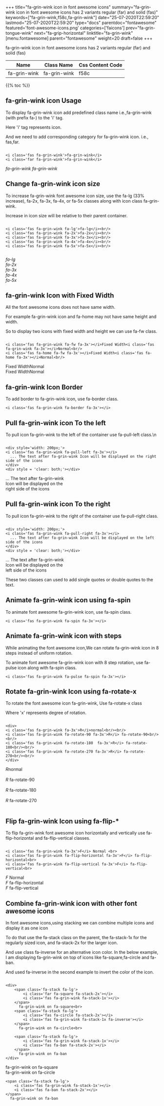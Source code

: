 +++
title="fa-grin-wink icon in font awesome icons"
summary="fa-grin-wink icon in font awesome icons has 2 variants regular (far) and solid (fas)"
keywords=["fa-grin-wink,f58c,fa-grin-wink"]
date="25-07-2020T22:59:20"
lastmod="25-07-2020T22:59:20"
type="docs"
parentdoc="fontawesome"
featured='font-awesome-icons.png'
categories=['faicons']
prev="fa-grin-tongue-wink"
next="fa-grip-horizontal"
linktitle="fa-grin-wink"
[menu.fontawesome]
parent="fontawesome"
weight=20
draft=false
+++


fa-grin-wink icon in font awesome icons has 2 variants regular (far) and solid (fas)

<div class='table-responsive'><table class='table'><thead><tr><th>Name</th><th>Class Name</th><th>Css Content Code</th></tr></thead><tbody><tr><td>fa-grin-wink</td><td>fa-grin-wink</td><td>f58c</td></tr></tbody></table></div>


{{% toc %}}


## fa-grin-wink icon Usage

To display fa-grin-wink icon add predefined class name i.e.,fa-grin-wink (with prefix fa-) to the 'i' tag.

Here 'i' tag represents icon.

And we need to add corresponding category for fa-grin-wink icon. i.e., fas,far.


```

<i class='fas fa-grin-wink'>fa-grin-wink</i>
<i class='far fa-grin-wink'>fa-grin-wink</i>
```

<i class='fas fa-grin-wink'>fa-grin-wink</i>
<i class='far fa-grin-wink'>fa-grin-wink</i>




## Change fa-grin-wink icon size
To increase fa-grin-wink font awesome icon size, use the fa-lg (33% increase), fa-2x, fa-3x, fa-4x, or fa-5x classes along with icon class fa-grin-wink.

Increase in icon size will be relative to their parent container. 

```

<i class='fas fa-grin-wink fa-lg'>fa-lg</i><br/>
<i class='fas fa-grin-wink fa-2x'>fa-2x</i><br/>
<i class='fas fa-grin-wink fa-3x'>fa-3x</i><br/>
<i class='fas fa-grin-wink fa-4x'>fa-4x</i><br/>
<i class='fas fa-grin-wink fa-5x'>fa-5x</i><br/>
            
```

<i class='fas fa-grin-wink fa-lg'>fa-lg</i><br/>
<i class='fas fa-grin-wink fa-2x'>fa-2x</i><br/>
<i class='fas fa-grin-wink fa-3x'>fa-3x</i><br/>
<i class='fas fa-grin-wink fa-4x'>fa-4x</i><br/>
<i class='fas fa-grin-wink fa-5x'>fa-5x</i><br/>
            



## fa-grin-wink Icon with Fixed Width 

All the font awesome icons does not have same width.

For example fa-grin-wink icon and fa-home may not have same height and width.

So to display two icons with fixed width and height we can use fa-fw class.


```

<i class='fas fa-grin-wink fa-fw fa-3x'></i>Fixed Width<i class='fas fa-grin-wink fa-3x'></i>Normal<br/>
<i class='fas fa-home fa-fw fa-3x'></i>Fixed Width<i class='fas fa-home fa-3x'></i>Normal<br/>
```

<i class='fas fa-grin-wink fa-fw fa-3x'></i>Fixed Width<i class='fas fa-grin-wink fa-3x'></i>Normal<br/>
<i class='fas fa-home fa-fw fa-3x'></i>Fixed Width<i class='fas fa-home fa-3x'></i>Normal<br/>



## fa-grin-wink Icon Border 

To add border to fa-grin-wink icon, use fa-border class.


```
<i class='fas fa-grin-wink fa-border fa-3x'></i>

```
<i class='fas fa-grin-wink fa-border fa-3x'></i>





## Pull fa-grin-wink icon To the left

To pull icon fa-grin-wink to the left of the container use fa-pull-left class.\n

```

<div style='width: 200px;'>
<i class='fas fa-grin-wink fa-pull-left fa-3x'></i>
  ... The text after fa-grin-wink Icon will be displayed on the right side of the icons
</div>
<div style = 'clear: both;'></div>
```

<div style='width: 200px;'>
<i class='fas fa-grin-wink fa-pull-left fa-3x'></i>
  ... The text after fa-grin-wink Icon will be displayed on the right side of the icons
</div>
<div style = 'clear: both;'></div>




## Pull fa-grin-wink icon To the right
To pull icon fa-grin-wink to the right of the container use fa-pull-right class.

```

<div style='width: 200px;'>
<i class='fas fa-grin-wink fa-pull-right fa-3x'></i>
  ... The text after fa-grin-wink Icon will be displayed on the left side of the icons
</div>
<div style = 'clear: both;'></div>
```

<div style='width: 200px;'>
<i class='fas fa-grin-wink fa-pull-right fa-3x'></i>
  ... The text after fa-grin-wink Icon will be displayed on the left side of the icons
</div>
<div style = 'clear: both;'></div>

These two classes can used to add single quotes or double quotes to the text.


## Animate fa-grin-wink icon using fa-spin
To animate font awesome fa-grin-wink icon, use fa-spin class.

```
<i class='fas fa-grin-wink fa-spin fa-3x'></i>
```
<i class='fas fa-grin-wink fa-spin fa-3x'></i>




## Animate fa-grin-wink icon with steps
While animating the font awesome icon,We can rotate fa-grin-wink icon in 8 steps instead of uniform rotation.

To animate font awesome fa-grin-wink icon with 8 step rotation, use fa-pulse icon along with fa-spin class.


```
<i class='fas fa-grin-wink fa-pulse fa-spin fa-3x'></i>

```
<i class='fas fa-grin-wink fa-pulse fa-spin fa-3x'></i>





## Rotate fa-grin-wink Icon using fa-rotate-x
To rotate the font awesome icon fa-grin-wink, Use fa-rotate-x class

Where 'x' represents degree of rotation.


```

<div>
<i class='fas fa-grin-wink fa-3x'>R</i>normal<br/><br/>
<i class='fas fa-grin-wink fa-rotate-90 fa-3x'>R</i> fa-rotate-90<br/><br/> 
<i class='fas fa-grin-wink fa-rotate-180  fa-3x'>R</i> fa-rotate-180<br/><br/> 
<i class='fas fa-grin-wink fa-rotate-270 fa-3x'>R</i> fa-rotate-270<br/><br/>
</div>
```

<div>
<i class='fas fa-grin-wink fa-3x'>R</i>normal<br/><br/>
<i class='fas fa-grin-wink fa-rotate-90 fa-3x'>R</i> fa-rotate-90<br/><br/> 
<i class='fas fa-grin-wink fa-rotate-180  fa-3x'>R</i> fa-rotate-180<br/><br/> 
<i class='fas fa-grin-wink fa-rotate-270 fa-3x'>R</i> fa-rotate-270<br/><br/>
</div>




## Flip fa-grin-wink Icon using fa-flip-*
To flip fa-grin-wink font awesome icon horizontally and vertically use fa-flip-horizontal and fa-flip-vertical classes. 

```

<i class='fas fa-grin-wink fa-3x'>F</i> Normal <br>
<i class='fas fa-grin-wink fa-flip-horizontal fa-3x'>F</i> fa-flip-horizontal<br>
<i class='fas fa-grin-wink fa-flip-vertical fa-3x'>F</i> fa-flip-vertical<br>
```

<i class='fas fa-grin-wink fa-3x'>F</i> Normal <br>
<i class='fas fa-grin-wink fa-flip-horizontal fa-3x'>F</i> fa-flip-horizontal<br>
<i class='fas fa-grin-wink fa-flip-vertical fa-3x'>F</i> fa-flip-vertical<br>




## Combine fa-grin-wink icon with other font awesome icons
In font awesome icons,using stacking we can combine multiple icons and display it as one icon 

To do that use the fa-stack class on the parent, the fa-stack-1x for the regularly sized icon, and fa-stack-2x for the larger icon.

And use class fa-inverse for an alternative icon color. 
In the below example, I am displaying fa-grin-wink on top of icons like fa-square,fa-circle and fa-ban.

And used fa-inverse in the second example to invert the color of the icon.

```

<div>
    <span class='fa-stack fa-lg'>
        <i class='far fa-square fa-stack-2x'></i>
        <i class='fas fa-grin-wink fa-stack-1x'></i>
    </span>
      fa-grin-wink on fa-square<br>
    <span class='fa-stack fa-lg'>
        <i class='fas fa-circle fa-stack-2x'></i>
        <i class='fas fa-grin-wink fa-stack-1x fa-inverse'></i>
    </span>
      fa-grin-wink on fa-circle<br>

    <span class='fa-stack fa-lg'>
        <i class='fas fa-grin-wink fa-stack-1x'></i>
        <i class='fas fa-ban fa-stack-2x'></i>
    </span>
      fa-grin-wink on fa-ban
</div>
```

<div>
    <span class='fa-stack fa-lg'>
        <i class='far fa-square fa-stack-2x'></i>
        <i class='fas fa-grin-wink fa-stack-1x'></i>
    </span>
      fa-grin-wink on fa-square<br>
    <span class='fa-stack fa-lg'>
        <i class='fas fa-circle fa-stack-2x'></i>
        <i class='fas fa-grin-wink fa-stack-1x fa-inverse'></i>
    </span>
      fa-grin-wink on fa-circle<br>

    <span class='fa-stack fa-lg'>
        <i class='fas fa-grin-wink fa-stack-1x'></i>
        <i class='fas fa-ban fa-stack-2x'></i>
    </span>
      fa-grin-wink on fa-ban
</div>






